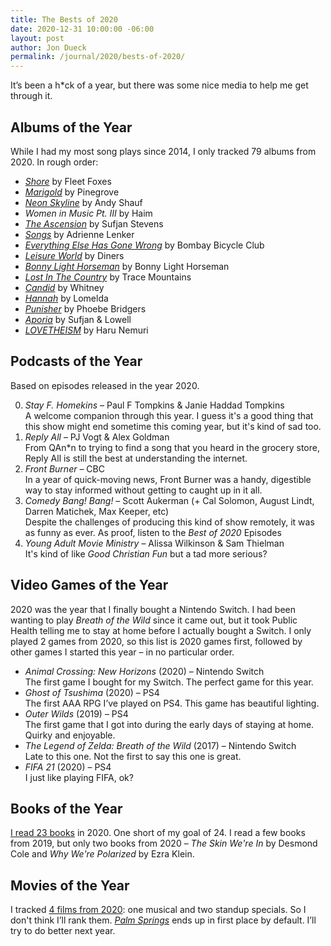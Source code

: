 ```yaml
---
title: The Bests of 2020
date: 2020-12-31 10:00:00 -06:00
layout: post
author: Jon Dueck
permalink: /journal/2020/bests-of-2020/
---
```


It’s been a h*ck of a year, but there was some nice media to help me get through it.

## Albums of the Year

While I had my most song plays since 2014, I only tracked 79 albums from 2020. In rough order:

- *[Shore](https://fleetfoxes.bandcamp.com/album/shore)* by Fleet Foxes
- *[Marigold](https://pinegrove.bandcamp.com/album/marigold)* by Pinegrove
- *[Neon Skyline](https://andyshauf.bandcamp.com/album/the-neon-skyline)* by Andy Shauf
- *Women in Music Pt. III* by Haim
- *[The Ascension](https://sufjanstevens.bandcamp.com/album/the-ascension)* by Sufjan Stevens
- *[Songs](https://adriannelenker.bandcamp.com/album/songs)* by Adrienne Lenker
- *[Everything Else Has Gone Wrong](https://bombaybicycle.bandcamp.com/album/everything-else-has-gone-wrong)* by Bombay Bicycle Club
- *[Leisure World](https://diners.bandcamp.com/album/leisure-world-2)* by Diners
- *[Bonny Light Horseman](https://bonnylighthorseman.bandcamp.com/album/bonny-light-horseman)* by Bonny Light Horseman
- *[Lost In The Country](https://tracemountains.bandcamp.com/album/lost-in-the-country)* by Trace Mountains
- *[Candid](https://whitneychicago.bandcamp.com/album/candid)* by Whitney
- *[Hannah](https://lomelda.bandcamp.com/album/hannah)* by Lomelda
- *[Punisher](https://phoebebridgers.bandcamp.com/album/punisher)* by Phoebe Bridgers
- *[Aporia](https://sufjanstevens.bandcamp.com/album/aporia)* by Sufjan & Lowell
- *[LOVETHEISM](https://specific.bandcamp.com/album/lovetheism)* by Haru Nemuri

## Podcasts of the Year
Based on episodes released in the year 2020.

0. *Stay F. Homekins* – Paul F Tompkins & Janie Haddad Tompkins<br>A welcome companion through this year. I guess it's a good thing that this show might end sometime this coming year, but it's kind of sad too.
0. *Reply All* – PJ Vogt & Alex Goldman<br>From QAn*n to trying to find a song that you heard in the grocery store, Reply All is still the best at understanding the internet.
0. *Front Burner* – CBC<br>In a year of quick-moving news, Front Burner was a handy, digestible way to stay informed without getting to caught up in it all.
0. *Comedy Bang! Bang!* – Scott Aukerman (+ Cal Solomon, August Lindt, Darren Matichek, Max Keeper, etc)<br>Despite the challenges of producing this kind of show remotely, it was as funny as ever. As proof, listen to the _Best of 2020_ Episodes
0. *Young Adult Movie Ministry* – Alissa Wilkinson & Sam Thielman<br>It's kind of like _Good Christian Fun_ but a tad more serious?

## Video Games of the Year
2020 was the year that I finally bought a Nintendo Switch. I had been wanting to play *Breath of the Wild* since it came out, but it took Public Health telling me to stay at home before I actually bought a Switch. I only played 2 games from 2020, so this list is 2020 games first, followed by other games I started this year – in no particular order.

- *Animal Crossing: New Horizons* (2020) – Nintendo Switch<br>The first game I bought for my Switch. The perfect game for this year.
- *Ghost of Tsushima* (2020) – PS4<br>The first AAA RPG I’ve played on PS4. This game has beautiful lighting.
- *Outer Wilds* (2019) – PS4<br>The first game that I got into during the early days of staying at home. Quirky and enjoyable.
- *The Legend of Zelda: Breath of the Wild* (2017) – Nintendo Switch<br>Late to this one. Not the first to say this one is great.
- *FIFA 21* (2020) – PS4<br>I just like playing FIFA, ok?

## Books of the Year
[I read 23 books](https://www.goodreads.com/user/year_in_books/2020/5173121) in 2020. One short of my goal of 24. I read a few books from 2019, but only two books from 2020 – *The Skin We're In* by Desmond Cole and *Why We're Polarized* by Ezra Klein.

<!-- - *The Skin We’re In* (2020) by Desmond Cole
- *Why We’re Polarized* (2020) by Ezra Klein
- *Trick Mirror* (2019) by Jia Tolentino
- *The Mezzanine* (1988) by Nicholson Baker
- *The Hobbit* (1937) by JRR Tolkien
- *Recursion* (2019) by Blake Crouch
- *The Lathe of Heaven* (1971) by Ursula K Le Guin
- *Dune* (1965) by Frank Herbert -->

## Movies of the Year

I tracked [4 films from 2020](https://letterboxd.com/jondueck/films/year/2020/): one musical and two standup specials. So I don't think I’ll rank them. [_Palm Springs_](https://letterboxd.com/film/palm-springs-2020/) ends up in first place by default. I’ll try to do better next year.
